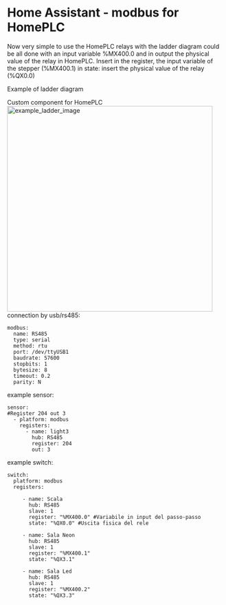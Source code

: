 # Home Assistant - modbus for HomePLC

Now very simple to use the HomePLC relays with the ladder diagram could be all done with an input variable %MX400.0 and in output the physical value of the relay in HomePLC.
Insert in the register, the input variable of the stepper (%MX400.1)
in state: insert the physical value of the relay (%QX0.0)

Example of ladder diagram

Custom component for HomePLC
<img width="478" alt="example_ladder_image" src="https://github.com/user-attachments/assets/24566087-cabb-4036-b5c6-ba9f87814615" />
[
](https://github.com/ilgio/modbus_hplc/edit/main/README.md#:~:text=example_ladder_hplc.fbd)
connection by usb/rs485:
```
modbus:
  name: RS485
  type: serial
  method: rtu
  port: /dev/ttyUSB1
  baudrate: 57600
  stopbits: 1
  bytesize: 8
  timeout: 0.2
  parity: N
  ```
example sensor:
```
sensor:
#Register 204 out 3
  - platform: modbus
    registers:
      - name: light3
        hub: RS485
        register: 204
        out: 3
```        
        
example switch:
```
switch:
  platform: modbus
  registers:

     - name: Scala
       hub: RS485
       slave: 1
       register: "%MX400.0" #Variabile in input del passo-passo
       state: "%QX0.0" #Uscita fisica del rele

     - name: Sala Neon
       hub: RS485
       slave: 1
       register: "%MX400.1"
       state: "%QX3.1"

     - name: Sala Led
       hub: RS485
       slave: 1
       register: "%MX400.2"
       state: "%QX3.3"
 ```
